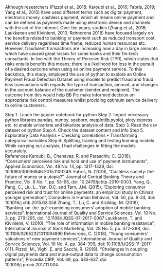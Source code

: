 Although researchers (Pizzol et al., 2018; Karoubi et al., 2016; Fabris, 2019; Yang et al., 2015) have used different terms such as digital payment, electronic money, cashless payment, which all means online payment and can be defined as payments made using electronic device and channels with the aid of the internet. Over the years, studies (Zhang et al., 2018; Laukkanen and Kiviniemi, 2010; Rehncrona 2018) have focused largely on the benefits related to banking or payment such as reduced transport cost, service delivery regardless time frame, reduced human resources etc. However, fraudulent transactions are increasing now a day in large amounts which have caused great losses for some banks and their fin-tech consultants. 
In line with the Theory of Perceive Risk (TPR), which states that risks entails benefits this means; there is a likelihood for loss in the pursuit of a desired outcome when using an online payment service. To this backdrop, this study, employed the use of python to explore an Online Payment Fraud Detection Dataset using models to predict fraud and fraud less transactions with regards the type of transaction, amount, and changes in the account balance of the customer (sender and recipient). The outcome from this would help BB Plc make informed decision on appropriate risk control measures whilst providing optimum service delivery to online customers. 

Step 1. Lunch the jupyter notebook for python
Step 2. Import necessary python libraries pandas, numpy, seaborn, matplotlib.pyplot, ploty.express etc. to enable univariate and bivariate analysis of data.
Step 3. Read the csv dataset on python
Step 4. Check the dataset content and info
Step 5. Exploratory Data Analysis
•	Checking correlations
•	Transforming categorical variables 
Step 6. Splitting, training and testing learning models 
While carrying out analysis, I had challenges in fitting the models accurately.  
References
Karoubi, B., Chenavaz, R. and Paraschiv, C. (2016), “Consumers’ perceived risk and hold and use of payment instruments”, Applied Economics, Vol. 48 No. 14, pp. 1317-1329, doi: 10.1080/00036846.2015.1100249.
Fabris, N. (2019), “Cashless society: the future of money or a utopia?”, Journal of Central Banking Theory and Practice, Vol. 8 No. 1, pp. 53-66, doi: 10.2478/jcbtp-2019-0003.
Yang, Q., Pang, C., Liu, L., Yen, D.C. and Tarn, J.M. (2015), “Exploring consumer perceived risk and trust for online payments: an empirical study in China’s younger generation”, Computers in Human Behavior, Vol. 50, pp. 9-24, doi: 10.1016/j.chb.2015.03.058
Zhang, T., Lu, C. and Kizildag, M. (2018), “Banking ‘on-the-go’: examining consumers’ adoption of mobile banking services”, International Journal of Quality and Service Sciences, Vol. 10 No. 3, pp. 279-295, doi: 10.1108/IJQSS-07-2017-0067
Laukkanen, T. and Kiviniemi, V. (2010), “The role of information in mobile banking resistance”, International Journal of Bank Marketing, Vol. 28 No. 5, pp. 372-388, doi: 10.1108/02652321011064890
Rehncrona, C. (2018), “Young consumers’ valuations of new payment services”, International Journal of Quality and Service Sciences, Vol. 10 No. 4, pp. 384-399, doi: 10.1108/IJQSS-11-2017-0111.
Pizzol, M., Vighi, E. and Sacchi, R. (2018), “Challenges in coupling digital payments data and input–output data to change consumption patterns”, Procedia CIRP, Vol. 69, pp. 633-637, doi: 10.1016/j.procir.2017.11.004.
